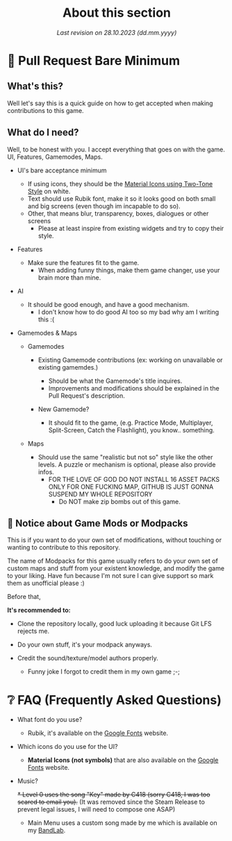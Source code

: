 <div align="center">

# About this section
###### Last revision on 28.10.2023 (dd.mm.yyyy)
</div>

# 📝 Pull Request Bare Minimum

## What's this?

Well let's say this is a quick guide on how to get accepted when making contributions to this game.

## What do I need?

Well, to be honest with you. I accept everything that goes on with the game. UI, Features, Gamemodes, Maps.

* UI's bare acceptance minimum
    * If using icons, they should be the [Material Icons using Two-Tone Style](https://fonts.google.com/icons?icon.style=Two+tone&icon.set=Material+Icons) on white.
    * Text should use Rubik font, make it so it looks good on both small and big screens (even though im incapable to do so).
    * Other, that means blur, transparency, boxes, dialogues or other screens
        * Please at least inspire from existing widgets and try to copy their style.

* Features
    * Make sure the features fit to the game.
        * When adding funny things, make them game changer, use your brain more than mine.
    

* AI
    * It should be good enough, and have a good mechanism.
        * I don't know how to do good AI too so my bad why am I writing this :(

* Gamemodes & Maps

    * Gamemodes
        * Existing Gamemode contributions (ex: working on unavailable or existing gamemdes.)
            * Should be what the Gamemode's title inquires.
            * Improvements and modifications should be explained in the Pull Request's description.
    
        * New Gamemode?
            * It should fit to the game, (e.g. Practice Mode, Multiplayer, Split-Screen, Catch the Flashlight), you know.. something.
    
    * Maps

        * Should use the same "realistic but not so" style like the other levels. A puzzle or mechanism is optional, please also provide infos.
            * FOR THE LOVE OF GOD DO NOT INSTALL 16 ASSET PACKS ONLY FOR ONE FUCKING MAP, GITHUB IS JUST GONNA SUSPEND MY WHOLE REPOSITORY
                * Do NOT make zip bombs out of this game.


## 🔧 Notice about Game Mods or Modpacks

This is if you want to do your own set of modifications, without touching or wanting to contribute to this repository.

The name of Modpacks for this game usually refers to do your own set of custom maps and stuff from your existent knowledge, and modify the game to your liking. Have fun because I'm not sure I can give support so mark them as unofficial please :)

Before that,

**It's recommended to:**
* Clone the repository locally, good luck uploading it because Git LFS rejects me.

* Do your own stuff, it's your modpack anyways.

* Credit the sound/texture/model authors properly.
    * Funny joke I forgot to credit them in my own game ;-;



# ❔ FAQ (Frequently Asked Questions)

* What font do you use?
    * Rubik, it's available on the [Google Fonts](https://fonts.google.com) website.

* Which icons do you use for the UI?
    * **Material Icons (not symbols)** that are also available on the [Google Fonts](https://fonts.google.com) website.

* Music?

    ~~* Level 0 uses the song "Key" made by C418 (sorry C418, I was too scared to email you).~~ (It was removed since the Steam Release to prevent legal issues, I will need to compose one ASAP)
    * Main Menu uses a custom song made by me which is available on my [BandLab](https://www.bandlab.com/dabardibid/albums/f27d5d47-02c5-ed11-a8e0-00224844f6cb).

